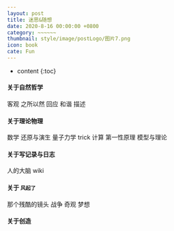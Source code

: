 ```yaml
---
layout: post
title: 迷思&随想
date: 2020-8-16 00:00:00 +0800
category: ~~~~~~
thumbnail: style/image/postLogo/图片7.png
icon: book
cate: Fun
---
```


* content
{:toc}



#### 关于自然哲学
客观  之所以然  回应  和谐  描述  



#### 关于理论物理
数学  还原与演生  量子力学  trick  计算  第一性原理  模型与理论



#### 关于写记录与日志
人的大脑 wiki  



#### 关于  `风起了`
那个残酷的镜头   战争  奇观   梦想


#### 关于创造
















